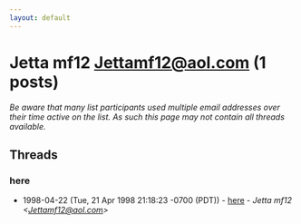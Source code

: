 ```yaml
---
layout: default
---
```


# Jetta mf12 <Jettamf12@aol.com> (1 posts)

_Be aware that many list participants used multiple email addresses over their time active on the list. As such this page may not contain all threads available._

## Threads

### here
+ 1998-04-22 (Tue, 21 Apr 1998 21:18:23 -0700 (PDT)) - [here](/archive/1998/04/d4c1116a31f8d860cc51413ddb79b6a565f784ba290c5361c845923ccaa3199d) - _Jetta mf12 \<Jettamf12@aol.com\>_

